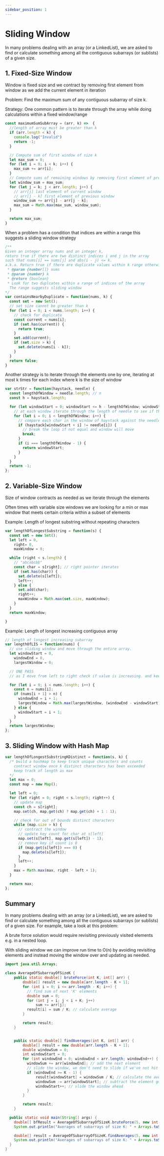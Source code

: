 ```yaml
---
sidebar_position: 1
---
```


# Sliding Window

In many problems dealing with an array (or a LinkedList),
we are asked to find or calculate something among all the contiguous subarrays (or sublists)
of a given size.

## 1. Fixed-Size Window

Window is fixed size and we contract by removing first element from window as we add the current element in iteration

Problem: Find the maximum sum of any contiguous subarray of size k.

Strategy: One common pattern is to iterate through the array while doing calculations within a fixed window/range

```JavaScript
const maximumSumSubArray = (arr, k) =>  {
  //length of array must be greater than k
  if (arr.length < k) {
    console.log("Invalid")
    return -1;
  }

  // Compute sum of first window of size k
  let max_sum = 0;
  for (let i = 0; i < k; i++) {
    max_sum += arr[i];
  }
  // Compute sums of remaining windows by removing first element of previous window and adding last element of current window.
  let window_sum = max_sum;
  for (let j = k; j < arr.length; j++) {
    // arr[j] last element of current window
    // arr[j - k] first element of previous window
    window_sum += arr[j] - arr[j - k];
    max_sum = Math.max(max_sum, window_sum);
  }

  return max_sum;
}
```

When a problem has a condition that indices are within a range this suggests a sliding window strategy

```JavaScript
/**
Given an integer array nums and an integer k,
return true if there are two distinct indices i and j in the array
such that nums[i] == nums[j] and abs(i - j) <= k.
a.k.a. Return true if there are duplicate values within k range otherwise return false
 * @param {number[]} nums
 * @param {number} k
 * @return {boolean}
 * Look for two duplcates within a range of indices of the array
  The range suggests sliding window
*/
var containsNearbyDuplicate = function(nums, k) {
  const set = new Set();
  // set size cannot be greater than k
  for (let i = 0; i < nums.length; i++) {
    // check for duplicate
    const current = nums[i];
    if (set.has(current)) {
      return true;
    }
    set.add(current);
    if (set.size > k) {
      set.delete(nums[i - k]);
    }
  }
  return false;
}
```

Another strategy is to iterate through the elements one by one, iterating at most k times for each index where k is the size of window

```JavaScript
var strStr = function(haystack, needle) {
  const lengthOfWindow = needle.length; // n
  const h = haystack.length;

  for (let windowStart = 0; windowStart <= h - lengthOfWindow; windowStart++) {
    // at each window iterate through the length of needle to see if there is a match;
    for (let i = 0; i < lengthOfWindow; i++) {
      // compare each char in the window of haystack against the needle
      if (haystack[windowStart + i] != needle[i]) {
        // break the loop if not equal and window will move
        break;
      }
      if (i === lengthOfWindow - 1) {
        return windowStart;
      }
    }
  }
  return -1;
};
```

## 2. Variable-Size Window

Size of window contracts as needed as we iterate through the elements

Often times with variable size windows we are looking for a min or max window that meets certain criteria
within a subset of elements

Example: Length of longest substring without repeating characters

```JavaScript
var lengthOfLongestSubstring = function(s) {
  const set = new Set();
  let left = 0,
    right= 0,
    maxWindow = 0;

  while (right < s.length) {
    // "abcabcbb"
    const char = s[right]; // right pointer iterates
    if (set.has(char)) {
      set.delete(s[left]);
      left++;
    } else {
      set.add(char);
      right++;
      maxWindow = Math.max(set.size, maxWindow);
    }
  }
  return maxWindow;

}
```

Example: Length of longest increasing contiguous array

```JavaScript
// length of longest increasing subarray
var lengthOfLIS = function(nums) {
  // use sliding window and move through the entire array.
  let windowStart = 0,
    windowEnd = 0,
    largestWindow = 0;

  // ONE PASS
  // as I move from left to right check if value is increasing. and keep a counter via largest window.

  for (let i = 0; i < nums.length; i++) {
    const n = nums[i];
    if (nums[i + 1] > n) {
      windowEnd = i + 1;
      largestWindow = Math.max(largestWindow, (windowEnd - windowStart) + 1);
    } else {
      windowStart = i + 1;
    }
  }
  return largestWindow;
};
```

## 3. Sliding Window with Hash Map

```JavaScript
var lengthOfLongestSubstringKDistinct = function(s, k) {
  /* build a hashmap to keep track unique characters and counts
    contract window once k distinct characters has been exceeded
    keep track of length as max
  */
  let max = 0;
  const map = new Map();

  let left = 0;
  for (let right = 0; right < s.length; right++) {
    // update map
    const ch = s[right];
    map.set(ch, map.get(ch) ? map.get(ch) + 1 : 1);

    // check for out of bounds distinct characters
    while (map.size > k) {
      // contract the window
      // update key count for char at s[left]
      map.set(s[left], map.get(s[left]) - 1);
      // remove key if count is 0
      if (map.get(s[left]) === 0) {
        map.delete(s[left]);
      }
      left++;
    }
    max = Math.max(max, right - left + 1);
  }

  return max;
};
```

<!-- ## 4. Circular Sliding Window

// @TODO -->

## Summary

In many problems dealing with an array (or a LinkedList),
we are asked to find or calculate something among all the contiguous subarrays (or sublists)
of a given size. For example, take a look at this problem:

A brute force solution would require revisiting previously visited elements e.g. in a nested loop.

With sliding window we can improve run time to O(n) by avoiding revisiting elements and instead moving the window over and updating as needed.

```java
import java.util.Arrays;

class AverageOfSubarrayOfSizeK {
    public static double[] bruteForce(int K, int[] arr) {
        double[] result = new double[arr.length - K + 1];
        for (int i = 0; i <= arr.length - K; i++) {
          // find sum of next 'K' elements
          double sum = 0;
          for (int j = i; j < i + K; j++)
              sum += arr[j];
          result[i] = sum / K; // calculate average
        }

        return result;
    }


    public static double[] findAverages(int K, int[] arr) {
        double[] result = new double[arr.length - K + 1];
        double windowSum = 0;
        int windowStart = 0;
        for (int windowEnd = 0; windowEnd < arr.length; windowEnd++) {
          windowSum += arr[windowEnd]; // add the next element
          // slide the window, we don't need to slide if we've not hit the required window size of 'k'
          if (windowEnd >= K - 1) {
              result[windowStart] = windowSum / K; // calculate the average
              windowSum -= arr[windowStart]; // subtract the element going out
              windowStart++; // slide the window ahead
          }
        }

        return result;
    }

  public static void main(String[] args) {
    double[] bfResult = AverageOfSubarrayOfSizeK.bruteForce(5, new int[] { 1, 3, 2, 6, -1, 4, 1, 8, 2 });
    System.out.println("Averages of subarrays of size K: " + Arrays.toString(bfResult));

    double[] result = AverageOfSubarrayOfSizeK.findAverages(5, new int[] { 1, 3, 2, 6, -1, 4, 1, 8, 2 });
    System.out.println("Averages of subarrays of size K: " + Arrays.toString(result));
  }
}
```
